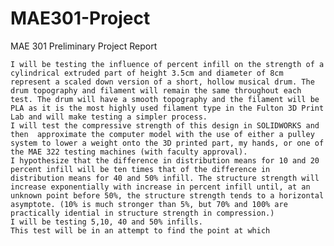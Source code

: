 # MAE301-Project
MAE 301 Preliminary Project Report 

	I will be testing the influence of percent infill on the strength of a cylindrical extruded part of height 3.5cm and diameter of 8cm represent a scaled down version of a short, hollow musical drum. The drum topography and filament will remain the same throughout each test. The drum will have a smooth topography and the filament will be PLA as it is the most highly used filament type in the Fulton 3D Print Lab and will make testing a simpler process. 
	I will test the compressive strength of this design in SOLIDWORKS and then  approximate the computer model with the use of either a pulley system to lower a weight onto the 3D printed part, my hands, or one of the MAE 322 testing machines (with faculty approval). 
	I hypothesize that the difference in distribution means for 10 and 20 percent infill will be ten times that of the difference in distribution means for 40 and 50% infill. The structure strength will increase exponentially with increase in percent infill until, at an unknown point before 50%, the structure strength tends to a horizontal asymptote. (10% is much stronger than 5%, but 70% and 100% are practically idential in structure strength in compression.)
	I will be testing 5,10, 40 and 50% infills. 
	This test will be in an attempt to find the point at which 
  




